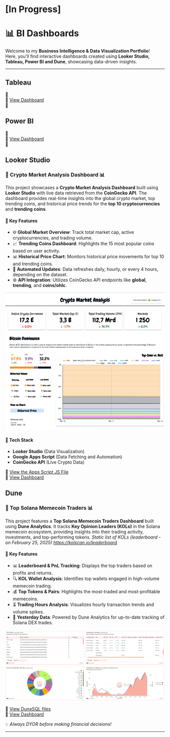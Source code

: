 # [In Progress]

# 📊 BI Dashboards

Welcome to my **Business Intelligence & Data Visualization Portfolio**!  
Here, you'll find interactive dashboards created using **Looker Studio, Tableau, Power BI and Dune**, showcasing data-driven insights.

---
## Tableau

🔷  
🔗 [View Dashboard](https://public.tableau.com/your-dashboard-link)  
📄 


## Power BI

🔷  
🔗 [View Dashboard](https://app.powerbi.com/your-dashboard-link)  
📄

## Looker Studio

### 🔷 Crypto Market Analysis Dashboard 📊

This project showcases a **Crypto Market Analysis Dashboard** built using **Looker Studio** with live data retrieved from the **CoinGecko API**. The dashboard provides real-time insights into the global crypto market, top trending coins, and historical price trends for the **top 10 cryptocurrencies** and **trending coins**.

#### 🚀 **Key Features**

- 🌐 **Global Market Overview**: Track total market cap, active cryptocurrencies, and trading volume.  
- 📈 **Trending Coins Dashboard**: Highlights the 15 most popular coins based on user activity.  
- 📊 **Historical Price Chart**: Monitors historical price movements for top 10 and trending coins.  
- 🔄 **Automated Updates**: Data refreshes daily, hourly, or every 4 hours, depending on the dataset.  
- ⚙️ **API Integration**: Utilizes CoinGecko API endpoints like **global**, **trending**, and **coins/ohlc**.  

<p align="center">
  <a href="https://lookerstudio.google.com/u/0/reporting/7df8f109-6f75-47ce-a48d-d4a8aa989d5d/page/sDkrE" target="_blank">
    <img src="images/looker_studio/crypto_market_analysis_lookerstudio.png" alt="Crypto Market Analysis">
  </a>
</p>


#### 🔑 **Tech Stack**

- **Looker Studio** (Data Visualization)  
- **Google Apps Script** (Data Fetching and Automation)  
- **CoinGecko API** (Live Crypto Data)

🤖 [View the Apps Script JS File](./scripts/apps_scripts/coingecko.js)  
🔗 [View Dashboard](https://lookerstudio.google.com/u/0/reporting/7df8f109-6f75-47ce-a48d-d4a8aa989d5d/page/sDkrE)


## Dune

### 🔷 Top Solana Memecoin Traders 📊

This project features a **Top Solana Memecoin Traders Dashboard** built using **Dune Analytics**. It tracks **Key Opinion Leaders (KOLs)** in the Solana memecoin ecosystem, providing insights into their trading activity, investments, and top-performing tokens.
*Static list of KOLs (leaderboard - on February 25, 2025)*
*https://kolscan.io/leaderboard*

#### 🚀 **Key Features**

- 📊 **Leaderboard & PnL Tracking**: Displays the top traders based on profits and returns.  
- 🔍 **KOL Wallet Analysis**: Identifies top wallets engaged in high-volume memecoin trading.  
- 💰 **Top Tokens & Pairs**: Highlights the most-traded and most-profitable memecoins.  
- ⏳ **Trading Hours Analysis**: Visualizes hourly transaction trends and volume spikes.  
- 🔗 **Yesterday Data**: Powered by Dune Analytics for up-to-date tracking of Solana DEX trades.  

<p align="center">
  <a href="https://dune.com/flamenco18/top-solana-kols" target="_blank">
    <img src="images/dune/top_kols_dashboard.png" alt="Top KOLs Dashboard">
  </a>
</p>

🤖 [View DuneSQL files](./scripts/dune_sqls)  
🔗 [View Dashboard](https://dune.com/flamenco18/top-solana-kols)


💡 _Always DYOR before making financial decisions!_

---

